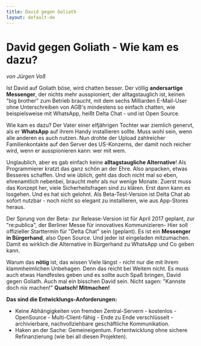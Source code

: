 ```yaml
---
title: David gegen Goliath
layout: default-de
---
```


# David gegen Goliath - Wie kam es dazu? 

_von Jürgen Voß_

Ist David auf Goliath böse, wird chatten besser. Der völlig **andersartige Messenger**, der nichts mehr ausspioniert, der alltagstauglich ist, keinen "big brother" zum Betrieb braucht, mit dem sechs Milliarden E-Mail-User ohne Unterschreiben von AGB's mindestens so einfach chatten, wie beispielsweise mit WhatsApp, heißt Delta Chat - und ist Open Source.

Wie kam es dazu? Der Vater einer elfjährigen Tochter war ziemlich genervt, als er **WhatsApp** auf ihrem Handy installieren sollte. Muss wohl sein, wenn alle anderen es auch nutzen. Nun drohte der Upload zahlreicher Familienkontakte auf den Server des US-Konzerns, der damit noch reicher wird, wenn er ausspionieren kann: wer mit wem.

Unglaublich, aber es gab einfach keine **alltagstaugliche Alternative**! Als Programmierer kratzt das ganz schön an der Ehre. Also anpacken, etwas Besseres schaffen. Und wie üblich, geht das doch nicht mal so eben, ehrenamtlich nebenbei, braucht mehr als nur wenige Monate. Zuerst muss das Konzept her, viele Sicherheitsfragen sind zu klären. Erst dann kann es losgehen. Und es hat sich gelohnt. Als Beta-Test-Version ist Delta Chat ab sofort nutzbar - noch nicht so elegant zu installieren, wie aus App-Stores heraus. 

Der Sprung von der Beta- zur Release-Version ist für April 2017 geplant, zur "re:publica", der Berliner Messe für innovatives Kommunizieren- Hier soll offizieller Starttermin für "Delta Chat" sein (geplant). Es ist ein **Messenger in Bürgerhand**, also Open Source.  Und jeder ist eingeladen mitzumachen. Damit es wirklich die Alternative in Bürgerhand zu WhatsApp und Co geben kann.

Warum das **nötig** ist, das wissen Viele längst - nicht nur die mit ihrem klammheimlichen Unbehagen. Denn das reicht bei Weitem nicht. Es muss auch etwas Handfestes geben und es sollte auch Spaß bringen, David gegen Goliath. Auch mal ein bisschen David sein. Nicht sagen: "Kannste doch nix machen!" **Quatsch! Mitmachen!**

**Das sind die Entwicklungs-Anforderungen:**
- Keine Abhängigkeiten von fremden Zentral-Servern - kostenlos - OpenSource - Multi-Client-fähig - Ende zu Ende verschlüsselt -  archivierbare, nachvollziehbare geschäftliche Kommunikation. 
- Haken an der Sache: Gemeineigentum. Fortentwicklung ohne sichere Refinanzierung (wie bei all diesen Projekten).

